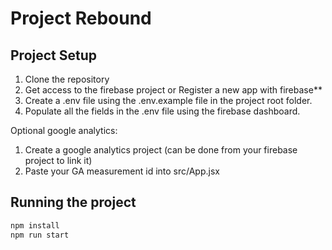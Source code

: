 # Project Rebound

## Project Setup

1. Clone the repository
2. Get access to the firebase project or Register a new app with firebase\*\*
3. Create a .env file using the .env.example file in the project root folder.
4. Populate all the fields in the .env file using the firebase dashboard.

Optional google analytics:

1. Create a google analytics project (can be done from your firebase project to link it)
2. Paste your GA measurement id into src/App.jsx

## Running the project

```bash
npm install
npm run start
```
